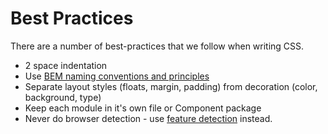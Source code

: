 # Best Practices

There are a number of best-practices that we follow when writing CSS.

* 2 space indentation
* Use [BEM naming conventions and principles](http://coding.smashingmagazine.com/2012/04/16/a-new-front-end-methodology-bem/)
* Separate layout styles (floats, margin, padding) from decoration (color, background, type)
* Keep each module in it's own file or Component package
* Never do browser detection - use [feature detection](http://modernizr.com/) instead.